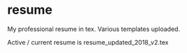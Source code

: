 # resume
My professional resume in tex. Various templates uploaded. 

Active / current resume is resume_updated_2018_v2.tex
